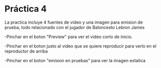 # Práctica 4
La practica incluye 4 fuentes de video y una imagen para emision de prueba, todo relacionado con el jugador de Baloncesto Lebron James

-Pinchar en el boton "Preview" para ver el video corto de inicio.

-Pinchar en el boton justo al video que se quiere reproducir para verlo en el reproductor de arriba

-Pinchar en el boton "emision en pruebas" para ver la imagen estatica
